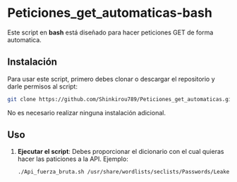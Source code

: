 # Peticiones_get_automaticas-bash

Este script en **bash** está diseñado para hacer peticiones GET de forma automatica.

## Instalación

Para usar este script, primero debes clonar o descargar el repositorio y darle permisos al script:

```bash
git clone https://github.com/Shinkirou789/Peticiones_get_automaticas.git; cd Peticiones_get_automaticas; chmod 0700 Api_fuerza_bruta.sh 
```

No es necesario realizar ninguna instalación adicional.

## Uso

1. **Ejecutar el script**: Debes proporcionar el dicionario con el cual quieras hacer las paticiones a la API.
   Ejemplo:

   ```bash
   ./Api_fuerza_bruta.sh /usr/share/wordlists/seclists/Passwords/Leaked-Databases/rockyou.txt
   ```
